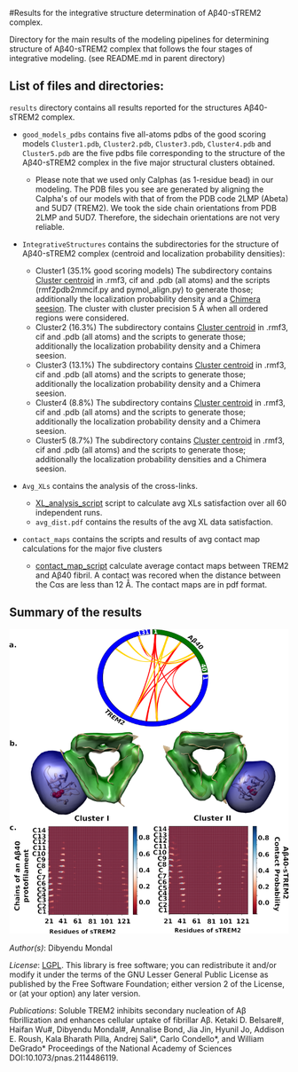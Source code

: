 #Results for the integrative structure determination of Aβ40-sTREM2 complex.

Directory for the main results of the modeling pipelines for determining structure of Aβ40-sTREM2 complex that follows the four stages of integrative modeling. (see README.md in parent directory)

## List of files and directories:

`results` directory contains all results reported for the structures Aβ40-sTREM2 complex.

-  `good_models_pdbs` contains five all-atoms pdbs of the good scoring models
    `Cluster1.pdb`, `Cluster2.pdb`, `Cluster3.pdb`, `Cluster4.pdb` and `Cluster5.pdb` are the five pdbs file corresponding to the structure of the Aβ40-sTREM2 complex in the five major structural clusters obtained. 
    * Please note that we used only Calphas (as 1-residue bead) in our modeling. The PDB files you see are generated by aligning the Calpha's of our models with that of from the PDB code 2LMP (Abeta) and 5UD7 (TREM2). We took the side chain orientations from PDB 2LMP and 5UD7. Therefore, the sidechain orientations are not very reliable.

- `IntegrativeStructures` contains the subdirectories for the structure of Aβ40-sTREM2 complex (centroid and localization probability densities):
    * Cluster1 (35.1% good scoring models) The subdirectory contains [Cluster centroid](./IntegrativeStructures/cluster1/h2_run50_12980.rmf3) in .rmf3, cif and .pdb (all atoms) and the scripts (rmf2pdb2mmcif.py and pymol_align.py) to generate those; additionally the localization probability density and a [Chimera seesion](./IntegrativeStructures/cluster1/local_density.py). The cluster with cluster precision 5 Å when all ordered regions were considered.
    * Cluster2 (16.3%) The subdirectory contains [Cluster centroid](./IntegrativeStructures/cluster2/h2_run27_44440.rmf3) in .rmf3, cif and .pdb (all atoms) and the scripts to generate those; additionally the localization probability density and a Chimera seesion.
    * Cluster3 (13.1%) The subdirectory contains [Cluster centroid](./IntegrativeStructures/cluster3/h1_run28_38700.rmf3) in .rmf3, cif and .pdb (all atoms) and the scripts to generate those; additionally the localization probability density and a Chimera seesion.
    * Cluster4 (8.8%) The subdirectory contains [Cluster centroid](./IntegrativeStructures/cluster4/h2_run12_3480.rmf3) in .rmf3, cif and .pdb (all atoms) and the scripts to generate those; additionally the localization probability density and a Chimera seesion.
    * Cluster5 (8.7%) The subdirectory contains [Cluster centroid](./IntegrativeStructures/cluster5/h2_run52_8480.rmf3) in .rmf3, cif and .pdb (all atoms) and the scripts to generate those; additionally the localization probability densities and a Chimera seesion.
      
- `Avg_XLs` contains the analysis of the cross-links.
    * [XL_analysis_script](./Avg_XLs/make_avg_XL_satisfaction_plot.py) script to calculate avg XLs satisfaction over all 60 independent runs.
    * `avg_dist.pdf` contains the results of the avg XL data satisfaction.
  
- `contact_maps` contains the scripts and results of avg contact map calculations for the major five clusters 
    * [contact_map_script](./contact_maps/generate_contact_map_avgd.py) calculate average contact maps between TREM2 and Aβ40 fibril. A contact was recored when the distance between the Cαs are less than 12 Å. The contact maps are in pdf format.
	   
## Summary of the results
![](./summary_of_results.png)

_Author(s)_: Dibyendu Mondal

_License_: [LGPL](http://www.gnu.org/licenses/old-licenses/lgpl-2.1.html).
This library is free software; you can redistribute it and/or
modify it under the terms of the GNU Lesser General Public
License as published by the Free Software Foundation; either
version 2 of the License, or (at your option) any later version.

_Publications_:
Soluble TREM2 inhibits secondary nucleation of Aβ fibrillization and enhances cellular uptake of fibrillar Aβ.
Ketaki D. Belsare#, Haifan Wu#, Dibyendu Mondal#, Annalise Bond, Jia Jin, Hyunil Jo, Addison E. Roush, Kala Bharath Pilla, Andrej Sali*, Carlo Condello*, and William DeGrado*
Proceedings of the National Academy of Sciences DOI:10.1073/pnas.2114486119.  
